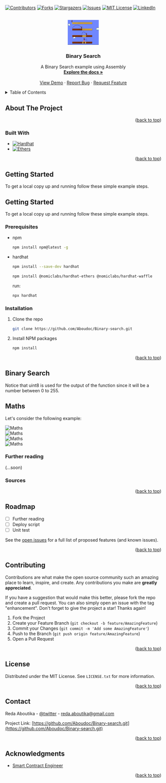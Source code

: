 <a name="readme-top"></a>

[![Contributors][contributors-shield]][contributors-url]
[![Forks][forks-shield]][forks-url]
[![Stargazers][stars-shield]][stars-url]
[![Issues][issues-shield]][issues-url]
[![MIT License][license-shield]][license-url]
[![LinkedIn][linkedin-shield]][linkedin-url]

<!-- PROJECT LOGO -->
<br />
<div align="center">
  <a href="https://github.com/Aboudoc/Binary-search.git">
    <img src="images/logo.png" alt="Logo" width="100" height="80">
  </a>

<h3 align="center">Binary Search</h3>

  <p align="center">
    A Binary Search example using Assembly 
    <br />
    <a href="https://github.com/Aboudoc/Binary-search"><strong>Explore the docs »</strong></a>
    <br />
    <br />
    <a href="https://github.com/Aboudoc/Binary-search">View Demo</a>
    ·
    <a href="https://github.com/Aboudoc/Binary-search/issues">Report Bug</a>
    ·
    <a href="https://github.com/Aboudoc/Binary-search/issues">Request Feature</a>
  </p>
</div>

<!-- TABLE OF CONTENTS -->
<details>
  <summary>Table of Contents</summary>
  <ol>
    <li>
      <a href="#about-the-project">About The Project</a>
      <ul>
        <li><a href="#built-with">Built With</a></li>
      </ul>
    </li>
    <li>
      <a href="#getting-started">Getting Started</a>
      <ul>
        <li><a href="#prerequisites">Prerequisites</a></li>
        <li><a href="#installation">Installation</a></li>
      </ul>
    </li>
    <li><a href="#usage">Usage</a></li>
    <li><a href="#roadmap">Roadmap</a></li>
    <li><a href="#contributing">Contributing</a></li>
    <li><a href="#license">License</a></li>
    <li><a href="#contact">Contact</a></li>
    <li><a href="#acknowledgments">Acknowledgments</a></li>
  </ol>
</details>

<!-- ABOUT THE PROJECT -->

## About The Project

<p align="right">(<a href="#readme-top">back to top</a>)</p>

### Built With

- [![Hardhat][Hardhat]][Hardhat-url]
- [![Ethers][Ethers.js]][Ethers-url]

<p align="right">(<a href="#readme-top">back to top</a>)</p>

<!-- GETTING STARTED -->

## Getting Started

To get a local copy up and running follow these simple example steps.

## Getting Started

To get a local copy up and running follow these simple example steps.

### Prerequisites

- npm

  ```sh
  npm install npm@latest -g
  ```

- hardhat

  ```sh
  npm install --save-dev hardhat
  ```

  ```sh
  npm install @nomiclabs/hardhat-ethers @nomiclabs/hardhat-waffle
  ```

  run:

  ```sh
  npx hardhat
  ```

### Installation

1. Clone the repo
   ```sh
   git clone https://github.com/Aboudoc/Binary-search.git
   ```
2. Install NPM packages
   ```sh
   npm install
   ```

<p align="right">(<a href="#readme-top">back to top</a>)</p>

<!-- USAGE EXAMPLES -->

## Binary Search

Notice that uint8 is used for the output of the function since it will be a number between 0 to 255.

## Maths

Let's consider the following example:

<div>
 <img src="images/maths01.png" alt="Maths">
 </div>

<div>
 <img src="images/math02.png" alt="Maths">
 </div>

<div>
 <img src="images/math03.png" alt="Maths">
 </div>

<div>
 <img src="images/math04.png" alt="Maths">
 </div>

### Further reading

(...soon)

### Sources

<p align="right">(<a href="#readme-top">back to top</a>)</p>

<!-- ROADMAP -->

## Roadmap

- [ ] Further reading
- [ ] Deploy script
- [ ] Unit test

See the [open issues](https://github.com/Aboudoc/Binary-search.git/issues) for a full list of proposed features (and known issues).

<p align="right">(<a href="#readme-top">back to top</a>)</p>

<!-- CONTRIBUTING -->

## Contributing

Contributions are what make the open source community such an amazing place to learn, inspire, and create. Any contributions you make are **greatly appreciated**.

If you have a suggestion that would make this better, please fork the repo and create a pull request. You can also simply open an issue with the tag "enhancement".
Don't forget to give the project a star! Thanks again!

1. Fork the Project
2. Create your Feature Branch (`git checkout -b feature/AmazingFeature`)
3. Commit your Changes (`git commit -m 'Add some AmazingFeature'`)
4. Push to the Branch (`git push origin feature/AmazingFeature`)
5. Open a Pull Request

<p align="right">(<a href="#readme-top">back to top</a>)</p>

<!-- LICENSE -->

## License

Distributed under the MIT License. See `LICENSE.txt` for more information.

<p align="right">(<a href="#readme-top">back to top</a>)</p>

<!-- CONTACT -->

## Contact

Reda Aboutika - [@twitter](https://twitter.com/AboutikaR) - reda.aboutika@gmail.com

Project Link: [https://github.com/Aboudoc/Binary-search.git](https://github.com/Aboudoc/Binary-search.git)

<p align="right">(<a href="#readme-top">back to top</a>)</p>

<!-- ACKNOWLEDGMENTS -->

## Acknowledgments

- [Smart Contract Engineer](https://www.smartcontract.engineer/)

<p align="right">(<a href="#readme-top">back to top</a>)</p>

<!-- MARKDOWN LINKS & IMAGES -->
<!-- https://www.markdownguide.org/basic-syntax/#reference-style-links -->

[contributors-shield]: https://img.shields.io/github/contributors/Aboudoc/Binary-search.svg?style=for-the-badge
[contributors-url]: https://github.com/Aboudoc/Binary-search/graphs/contributors
[forks-shield]: https://img.shields.io/github/forks/Aboudoc/Binary-search.svg?style=for-the-badge
[forks-url]: https://github.com/Aboudoc/Binary-search/network/members
[stars-shield]: https://img.shields.io/github/stars/Aboudoc/Binary-search.svg?style=for-the-badge
[stars-url]: https://github.com/Aboudoc/Binary-search/stargazers
[issues-shield]: https://img.shields.io/github/issues/Aboudoc/Binary-search.svg?style=for-the-badge
[issues-url]: https://github.com/Aboudoc/Binary-search/issues
[license-shield]: https://img.shields.io/github/license/Aboudoc/Binary-search.svg?style=for-the-badge
[license-url]: https://github.com/Aboudoc/Binary-search/blob/master/LICENSE.txt
[linkedin-shield]: https://img.shields.io/badge/-LinkedIn-black.svg?style=for-the-badge&logo=linkedin&colorB=555
[linkedin-url]: https://www.linkedin.com/in/r%C3%A9da-aboutika-34305453/?originalSubdomain=fr
[product-screenshot]: https://ethereum.org/static/28214bb68eb5445dcb063a72535bc90c/9019e/hero.webp
[Hardhat]: https://img.shields.io/badge/Hardhat-20232A?style=for-the-badge&logo=hardhat&logoColor=61DAFB
[Hardhat-url]: https://hardhat.org/
[Ethers.js]: https://img.shields.io/badge/ethers.js-000000?style=for-the-badge&logo=ethersdotjs&logoColor=white
[Ethers-url]: https://docs.ethers.org/v5/
[Vue.js]: https://img.shields.io/badge/Vue.js-35495E?style=for-the-badge&logo=vuedotjs&logoColor=4FC08D
[Vue-url]: https://vuejs.org/
[Angular.io]: https://img.shields.io/badge/Angular-DD0031?style=for-the-badge&logo=angular&logoColor=white
[Angular-url]: https://angular.io/
[Svelte.dev]: https://img.shields.io/badge/Svelte-4A4A55?style=for-the-badge&logo=svelte&logoColor=FF3E00
[Svelte-url]: https://svelte.dev/
[Laravel.com]: https://img.shields.io/badge/Laravel-FF2D20?style=for-the-badge&logo=laravel&logoColor=white
[Laravel-url]: https://laravel.com
[Bootstrap.com]: https://img.shields.io/badge/Bootstrap-563D7C?style=for-the-badge&logo=bootstrap&logoColor=white
[Bootstrap-url]: https://getbootstrap.com
[JQuery.com]: https://img.shields.io/badge/jQuery-0769AD?style=for-the-badge&logo=jquery&logoColor=white
[JQuery-url]: https://jquery.com
